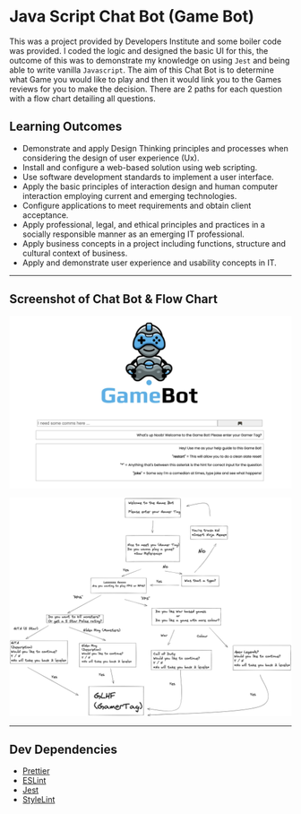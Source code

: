 # Java Script Chat Bot (Game Bot)

This was a project provided by Developers Institute and some boiler code was provided. I coded the logic and designed the basic UI for this, the outcome of this was to demonstrate my knowledge on using `Jest` and being able to write vanilla `Javascript`. The aim of this Chat Bot is to determine what Game you would like to play and then it would link you to the Games reviews for you to make the decision. There are 2 paths for each question with a flow chart detailing all questions.

## Learning Outcomes

- Demonstrate and apply Design Thinking principles and processes when considering the design of user experience (Ux).
- Install and configure a web-based solution using web scripting.
- Use software development standards to implement a user interface.
- Apply the basic principles of interaction design and human computer interaction employing current and emerging technologies.
- Configure applications to meet requirements and obtain client acceptance.
- Apply professional, legal, and ethical principles and practices in a socially responsible manner as an emerging IT professional.
- Apply business concepts in a project including functions, structure and cultural context of business.
- Apply and demonstrate user experience and usability concepts in IT.

---

## Screenshot of Chat Bot & Flow Chart

![alt text](./Screenshot/Screen%20Shot%202022-10-04%20at%205.14.13%20PM.png)

![alt text](<./Submission/planning/Flow%20Chart%20-%20Game%20Bot%20(Absolute%20Final).png>)

---

## Dev Dependencies

- [Prettier](https://prettier.io/)
- [ESLint](https://eslint.org/)
- [Jest](https://jestjs.io/)
- [StyleLint](https://stylelint.io/)
